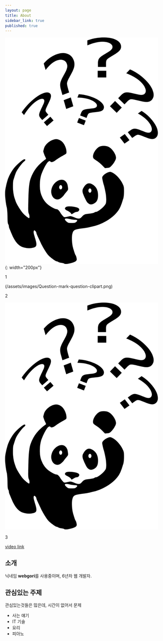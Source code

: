 ```yaml
---
layout: page
title: About
sidebar_link: true
published: true
---
```


![](/assets/images/Question-mark-question-clipart.png){: width="200px"}

1

(/assets/images/Question-mark-question-clipart.png)

2

![](/assets/images/Question-mark-question-clipart.png)

3

[video link](https://youtu.be/iWowJBRMtpc?t=90s)

## 소개

닉네임 **webgori**를 사용중이며, 6년차 웹 개발자.


## 관심있는 주제

관심있는것들은 많은데, 시간이 없어서 문제

* 사는 얘기
* IT 기술
* 요리
* 피아노
